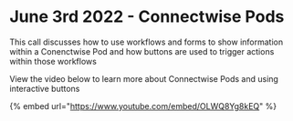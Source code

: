 # June 3rd 2022 - Connectwise Pods

This call discusses how to use workflows and forms to show information within a Conenctwise Pod and how buttons are used to trigger actions within those workflows

View the video below to learn more about Connectwise Pods and using interactive buttons

{% embed url="https://www.youtube.com/embed/OLWQ8Yg8kEQ" %}
